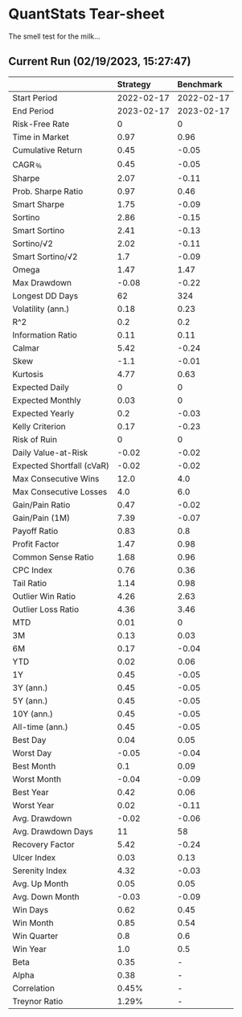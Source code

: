 # QuantStats Tear-sheet

The smell test for the milk...

## Current Run (02/19/2023, 15:27:47) 
 |                           | Strategy   | Benchmark   |
|:--------------------------|:-----------|:------------|
| Start Period              | 2022-02-17 | 2022-02-17  |
| End Period                | 2023-02-17 | 2023-02-17  |
| Risk-Free Rate            | 0          | 0           |
| Time in Market            | 0.97       | 0.96        |
| Cumulative Return         | 0.45       | -0.05       |
| CAGR﹪                    | 0.45       | -0.05       |
| Sharpe                    | 2.07       | -0.11       |
| Prob. Sharpe Ratio        | 0.97       | 0.46        |
| Smart Sharpe              | 1.75       | -0.09       |
| Sortino                   | 2.86       | -0.15       |
| Smart Sortino             | 2.41       | -0.13       |
| Sortino/√2                | 2.02       | -0.11       |
| Smart Sortino/√2          | 1.7        | -0.09       |
| Omega                     | 1.47       | 1.47        |
| Max Drawdown              | -0.08      | -0.22       |
| Longest DD Days           | 62         | 324         |
| Volatility (ann.)         | 0.18       | 0.23        |
| R^2                       | 0.2        | 0.2         |
| Information Ratio         | 0.11       | 0.11        |
| Calmar                    | 5.42       | -0.24       |
| Skew                      | -1.1       | -0.01       |
| Kurtosis                  | 4.77       | 0.63        |
| Expected Daily            | 0          | 0           |
| Expected Monthly          | 0.03       | 0           |
| Expected Yearly           | 0.2        | -0.03       |
| Kelly Criterion           | 0.17       | -0.23       |
| Risk of Ruin              | 0          | 0           |
| Daily Value-at-Risk       | -0.02      | -0.02       |
| Expected Shortfall (cVaR) | -0.02      | -0.02       |
| Max Consecutive Wins      | 12.0       | 4.0         |
| Max Consecutive Losses    | 4.0        | 6.0         |
| Gain/Pain Ratio           | 0.47       | -0.02       |
| Gain/Pain (1M)            | 7.39       | -0.07       |
| Payoff Ratio              | 0.83       | 0.8         |
| Profit Factor             | 1.47       | 0.98        |
| Common Sense Ratio        | 1.68       | 0.96        |
| CPC Index                 | 0.76       | 0.36        |
| Tail Ratio                | 1.14       | 0.98        |
| Outlier Win Ratio         | 4.26       | 2.63        |
| Outlier Loss Ratio        | 4.36       | 3.46        |
| MTD                       | 0.01       | 0           |
| 3M                        | 0.13       | 0.03        |
| 6M                        | 0.17       | -0.04       |
| YTD                       | 0.02       | 0.06        |
| 1Y                        | 0.45       | -0.05       |
| 3Y (ann.)                 | 0.45       | -0.05       |
| 5Y (ann.)                 | 0.45       | -0.05       |
| 10Y (ann.)                | 0.45       | -0.05       |
| All-time (ann.)           | 0.45       | -0.05       |
| Best Day                  | 0.04       | 0.05        |
| Worst Day                 | -0.05      | -0.04       |
| Best Month                | 0.1        | 0.09        |
| Worst Month               | -0.04      | -0.09       |
| Best Year                 | 0.42       | 0.06        |
| Worst Year                | 0.02       | -0.11       |
| Avg. Drawdown             | -0.02      | -0.06       |
| Avg. Drawdown Days        | 11         | 58          |
| Recovery Factor           | 5.42       | -0.24       |
| Ulcer Index               | 0.03       | 0.13        |
| Serenity Index            | 4.32       | -0.03       |
| Avg. Up Month             | 0.05       | 0.05        |
| Avg. Down Month           | -0.03      | -0.09       |
| Win Days                  | 0.62       | 0.45        |
| Win Month                 | 0.85       | 0.54        |
| Win Quarter               | 0.8        | 0.6         |
| Win Year                  | 1.0        | 0.5         |
| Beta                      | 0.35       | -           |
| Alpha                     | 0.38       | -           |
| Correlation               | 0.45%      | -           |
| Treynor Ratio             | 1.29%      | -           |